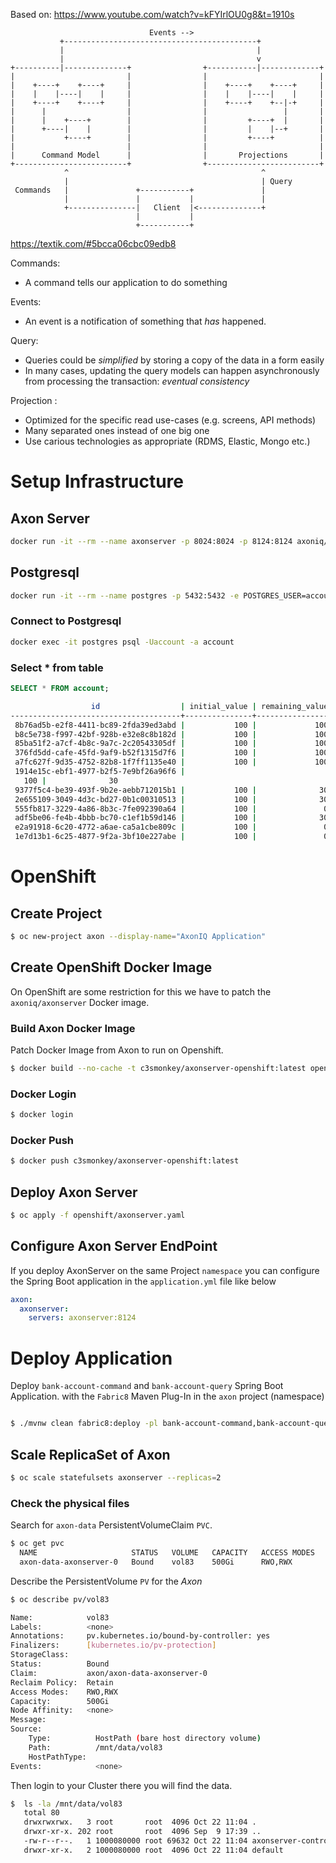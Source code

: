 Based on:  https://www.youtube.com/watch?v=kFYIrlOU0g8&t=1910s


```                                                                                                             
                               Events -->                                                                          
           +-------------------------------------------+                                                    
           |                                           |                                                    
           |                                           v                                                    
+----------|--------------+                +-----------|-------------+                                          
|                         |                |                         |                                          
|    +----+    +----+     |                |    +----+    +----+     |                                          
|    |    |----|    |     |                |    |    |----|    |     |                                          
|    +----+    +----+     |                |    +----+    +--|-+     |                                          
|      |                  |                |                 |       |                                          
|      |    +----+        |                |         +----+  |       |                                          
|      +----|    |        |                |         |    |--+       |                                          
|           +----+        |                |         +----+          |                                          
|                         |                |                         |                                          
|      Command Model      |                |       Projections       |                                          
+-------------------------+                +-------------------------+                                          
            ^                                           ^                                                       
            |                                           | Query                                                   
 Commands   |               +-----------+               |                                                      
            |               |           |               |                                                      
            +---------------|   Client  |<--------------+                                                       
                            |           |                                                                       
                            +-----------+                                                                       
```                                                                                                              
https://textik.com/#5bcca06cbc09edb8
                                                                                                                
Commands:
  * A command tells our application to do something

Events:
 * An event is a notification of something that _has_ happened.   
                                                                                                                  
Query:
 * Queries could be _simplified_ by storing a copy of the data in a form easily 
 * In many cases, updating the query models can happen asynchronously from processing the transaction: _eventual consistency_
                                                                             
                                                                                                                                                                                      
Projection : 
 * Optimized for the specific read use-cases (e.g. screens, API methods)
 * Many separated ones instead of one big one
 * Use carious technologies as appropriate (RDMS, Elastic, Mongo etc.)
 
 
# Setup Infrastructure

## Axon Server
```bash
docker run -it --rm --name axonserver -p 8024:8024 -p 8124:8124 axoniq/axonserver
```

## Postgresql
```bash
docker run -it --rm --name postgres -p 5432:5432 -e POSTGRES_USER=account -e POSTGRES_PASSWORD=secret postgres:12
```

### Connect to Postgresql  
```bash
docker exec -it postgres psql -Uaccount -a account
```
### Select * from table
```sql
SELECT * FROM account;
```

```bash
                  id                  | initial_value | remaining_value
--------------------------------------+---------------+-----------------
 8b76ad5b-e2f8-4411-bc89-2fda39ed3abd |           100 |             100
 b8c5e738-f997-42bf-928b-e32e8c8b182d |           100 |             100
 85ba51f2-a7cf-4b8c-9a7c-2c20543305df |           100 |             100
 376fd5dd-cafe-45fd-9af9-b52f1315d7f6 |           100 |             100
 a7fc627f-9d35-4752-82b8-1f7ff1135e40 |           100 |             100
 1914e15c-ebf1-4977-b2f5-7e9bf26a96f6 |        
   100 |              30
 9377f5c4-be39-493f-9b2e-aebb712015b1 |           100 |              30
 2e655109-3049-4d3c-bd27-0b1c00310513 |           100 |              30
 555fb817-3229-4a86-8b3c-7fe092390a64 |           100 |               0
 adf5be06-fe4b-4bbb-bc70-c1ef1b59d146 |           100 |              30
 e2a91918-6c20-4772-a6ae-ca5a1cbe809c |           100 |               0
 1e7d13b1-6c25-4877-9f2a-3bf10e227abe |           100 |               0
```


# OpenShift

## Create Project
```bash
$ oc new-project axon --display-name="AxonIQ Application"
```

## Create OpenShift Docker Image
On OpenShift are some restriction for this we have to patch the `axoniq/axonserver` Docker image.

### Build Axon Docker Image 
Patch Docker Image from Axon to run on Openshift. 
```bash
$ docker build --no-cache -t c3smonkey/axonserver-openshift:latest openshift/dockerfiles/
```

### Docker Login
```bash
$ docker login
```

### Docker Push
```bash
$ docker push c3smonkey/axonserver-openshift:latest
```

## Deploy Axon Server
```bash
$ oc apply -f openshift/axonserver.yaml
```

## Configure Axon Server EndPoint
If you deploy AxonServer on the same Project `namespace` you can configure the Spring Boot application  in the `application.yml` file like below
```yaml
axon:
  axonserver:
    servers: axonserver:8124
```

# Deploy Application
Deploy `bank-account-command` and `bank-account-query` Spring Boot Application.
with the `Fabric8` Maven Plug-In in the `axon` project (namespace)
```bash

$ ./mvnw clean fabric8:deploy -pl bank-account-command,bank-account-query -Dfabric8.namespace=axon
```



## Scale ReplicaSet of Axon

```bash
$ oc scale statefulsets axonserver --replicas=2
```



### Check the physical files
Search for `axon-data` PersistentVolumeClaim `PVC`.
```bash
$ oc get pvc
  NAME                     STATUS   VOLUME   CAPACITY   ACCESS MODES   STORAGECLASS   AGE
  axon-data-axonserver-0   Bound    vol83    500Gi      RWO,RWX                       1h
```

Describe the PersistentVolume `PV` for the _Axon_
```bash
$ oc describe pv/vol83

Name:            vol83
Labels:          <none>
Annotations:     pv.kubernetes.io/bound-by-controller: yes
Finalizers:      [kubernetes.io/pv-protection]
StorageClass:
Status:          Bound
Claim:           axon/axon-data-axonserver-0
Reclaim Policy:  Retain
Access Modes:    RWO,RWX
Capacity:        500Gi
Node Affinity:   <none>
Message:
Source:
    Type:          HostPath (bare host directory volume)
    Path:          /mnt/data/vol83
    HostPathType:
Events:            <none>
```

Then login to your Cluster there you will find the data.
```bash
$  ls -la /mnt/data/vol83
   total 80
   drwxrwxrwx.   3 root       root  4096 Oct 22 11:04 .
   drwxr-xr-x. 202 root       root  4096 Sep  9 17:39 ..
   -rw-r--r--.   1 1000080000 root 69632 Oct 22 11:04 axonserver-controldb.mv.db
   drwxr-xr-x.   2 1000080000 root  4096 Oct 22 11:04 default
```